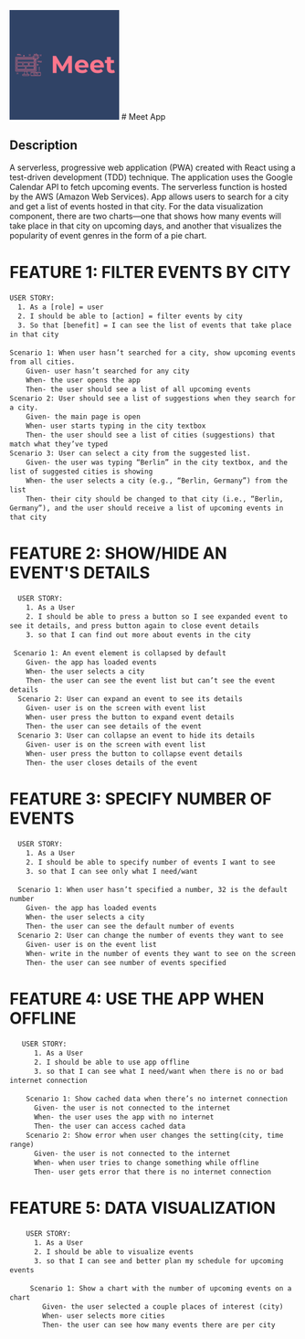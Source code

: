![alt text](https://raw.githubusercontent.com/T-G0d3X/meet_app/master/public/meet-app-192.png) # Meet App

## Description

A serverless, progressive web application (PWA) created with React using a test-driven development (TDD) technique. The application uses the Google Calendar API to
fetch upcoming events. The serverless function is hosted by the AWS (Amazon Web Services). App allows users to search for a city and get a list of events hosted in that city. For the data visualization component, there are two charts—one that shows how many events will take place in that city on upcoming days, and another that visualizes the popularity of event genres in the form of a pie chart. 

# FEATURE 1: FILTER EVENTS BY CITY
    USER STORY:
      1. As a [role] = user
      2. I should be able to [action] = filter events by city
      3. So that [benefit] = I can see the list of events that take place in that city

    Scenario 1: When user hasn’t searched for a city, show upcoming events from all cities.
        Given- user hasn’t searched for any city
        When- the user opens the app
        Then- the user should see a list of all upcoming events
    Scenario 2: User should see a list of suggestions when they search for a city.
        Given- the main page is open
        When- user starts typing in the city textbox
        Then- the user should see a list of cities (suggestions) that match what they’ve typed
    Scenario 3: User can select a city from the suggested list.
        Given- the user was typing “Berlin” in the city textbox, and the list of suggested cities is showing
        When- the user selects a city (e.g., “Berlin, Germany”) from the list
        Then- their city should be changed to that city (i.e., “Berlin, Germany”), and the user should receive a list of upcoming events in that city

  # FEATURE 2: SHOW/HIDE AN EVENT'S DETAILS
      USER STORY:
        1. As a User 
        2. I should be able to press a button so I see expanded event to see it details, and press button again to close event details
        3. so that I can find out more about events in the city

     Scenario 1: An event element is collapsed by default
        Given- the app has loaded events
        When- the user selects a city
        Then- the user can see the event list but can’t see the event details
      Scenario 2: User can expand an event to see its details
        Given- user is on the screen with event list
        When- user press the button to expand event details
        Then- the user can see details of the event
      Scenario 3: User can collapse an event to hide its details
        Given- user is on the screen with event list
        When- user press the button to collapse event details
        Then- the user closes details of the event


   # FEATURE 3: SPECIFY NUMBER OF EVENTS
      USER STORY:
        1. As a User 
        2. I should be able to specify number of events I want to see
        3. so that I can see only what I need/want

      Scenario 1: When user hasn’t specified a number, 32 is the default number
        Given- the app has loaded events
        When- the user selects a city
        Then- the user can see the default number of events
      Scenario 2: User can change the number of events they want to see
        Given- user is on the event list 
        When- write in the number of events they want to see on the screen
        Then- the user can see number of events specified

   # FEATURE 4: USE THE APP WHEN OFFLINE
       USER STORY:
          1. As a User 
          2. I should be able to use app offline
          3. so that I can see what I need/want when there is no or bad internet connection

        Scenario 1: Show cached data when there’s no internet connection
          Given- the user is not connected to the internet
          When- the user uses the app with no internet
          Then- the user can access cached data 
        Scenario 2: Show error when user changes the setting(city, time range) 
          Given- the user is not connected to the internet 
          When- when user tries to change something while offline
          Then- user gets error that there is no internet connection

   # FEATURE 5: DATA VISUALIZATION
        USER STORY:
          1. As a User 
          2. I should be able to visualize events
          3. so that I can see and better plan my schedule for upcoming events

         Scenario 1: Show a chart with the number of upcoming events on a chart 
            Given- the user selected a couple places of interest (city)
            When- user selects more cities
            Then- the user can see how many events there are per city 
